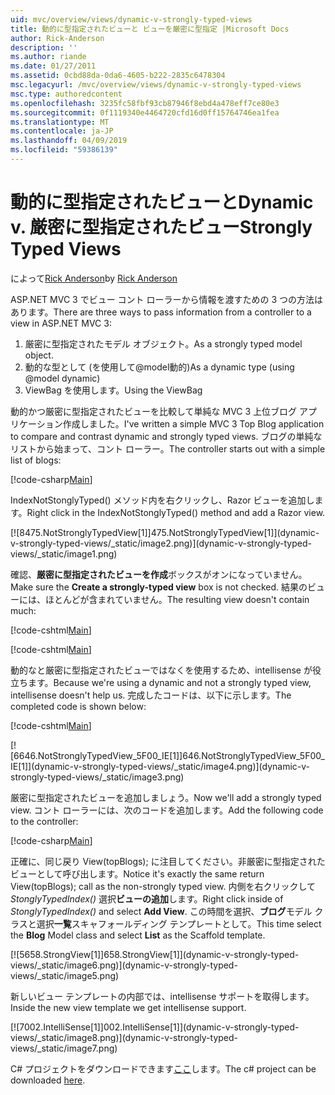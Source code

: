 ```yaml
---
uid: mvc/overview/views/dynamic-v-strongly-typed-views
title: 動的に型指定されたビューと ビューを厳密に型指定 |Microsoft Docs
author: Rick-Anderson
description: ''
ms.author: riande
ms.date: 01/27/2011
ms.assetid: 0cbd88da-0da6-4605-b222-2835c6478304
msc.legacyurl: /mvc/overview/views/dynamic-v-strongly-typed-views
msc.type: authoredcontent
ms.openlocfilehash: 3235fc58fbf93cb87946f8ebd4a478eff7ce80e3
ms.sourcegitcommit: 0f1119340e4464720cfd16d0ff15764746ea1fea
ms.translationtype: MT
ms.contentlocale: ja-JP
ms.lasthandoff: 04/09/2019
ms.locfileid: "59386139"
---
```

# <a name="dynamic-v-strongly-typed-views"></a><span data-ttu-id="5daef-103">動的に型指定されたビューと</span><span class="sxs-lookup"><span data-stu-id="5daef-103">Dynamic v.</span></span> <span data-ttu-id="5daef-104">厳密に型指定されたビュー</span><span class="sxs-lookup"><span data-stu-id="5daef-104">Strongly Typed Views</span></span>

<span data-ttu-id="5daef-105">によって[Rick Anderson]((https://twitter.com/RickAndMSFT))</span><span class="sxs-lookup"><span data-stu-id="5daef-105">by [Rick Anderson]((https://twitter.com/RickAndMSFT))</span></span>

<span data-ttu-id="5daef-106">ASP.NET MVC 3 でビュー コント ローラーから情報を渡すための 3 つの方法はあります。</span><span class="sxs-lookup"><span data-stu-id="5daef-106">There are three ways to pass information from a controller to a view in ASP.NET MVC 3:</span></span>

1. <span data-ttu-id="5daef-107">厳密に型指定されたモデル オブジェクト。</span><span class="sxs-lookup"><span data-stu-id="5daef-107">As a strongly typed model object.</span></span>
2. <span data-ttu-id="5daef-108">動的な型として (を使用して@model動的)</span><span class="sxs-lookup"><span data-stu-id="5daef-108">As a dynamic type (using @model dynamic)</span></span>
3. <span data-ttu-id="5daef-109">ViewBag を使用します。</span><span class="sxs-lookup"><span data-stu-id="5daef-109">Using the ViewBag</span></span>

<span data-ttu-id="5daef-110">動的かつ厳密に型指定されたビューを比較して単純な MVC 3 上位ブログ アプリケーション作成しました。</span><span class="sxs-lookup"><span data-stu-id="5daef-110">I've written a simple MVC 3 Top Blog application to compare and contrast dynamic and strongly typed views.</span></span> <span data-ttu-id="5daef-111">ブログの単純なリストから始まって、コント ローラー。</span><span class="sxs-lookup"><span data-stu-id="5daef-111">The controller starts out with a simple list of blogs:</span></span>

[!code-csharp[Main](dynamic-v-strongly-typed-views/samples/sample1.cs)]

<span data-ttu-id="5daef-112">IndexNotStonglyTyped() メソッド内を右クリックし、Razor ビューを追加します。</span><span class="sxs-lookup"><span data-stu-id="5daef-112">Right click in the IndexNotStonglyTyped() method and add a Razor view.</span></span>

[![8<span data-ttu-id="5daef-113">475.NotStronglyTypedView[1]]</span><span class="sxs-lookup"><span data-stu-id="5daef-113">475.NotStronglyTypedView[1]]</span></span>(dynamic-v-strongly-typed-views/_static/image2.png)](dynamic-v-strongly-typed-views/_static/image1.png)

<span data-ttu-id="5daef-114">確認、**厳密に型指定されたビューを作成**ボックスがオンになっていません。</span><span class="sxs-lookup"><span data-stu-id="5daef-114">Make sure the **Create a strongly-typed view** box is not checked.</span></span> <span data-ttu-id="5daef-115">結果のビューには、ほとんどが含まれていません。</span><span class="sxs-lookup"><span data-stu-id="5daef-115">The resulting view doesn't contain much:</span></span>

[!code-cshtml[Main](dynamic-v-strongly-typed-views/samples/sample2.cshtml)]

[!code-cshtml[Main](dynamic-v-strongly-typed-views/samples/sample3.cshtml)]

<span data-ttu-id="5daef-116">動的なと厳密に型指定されたビューではなくを使用するため、intellisense が役立ちます。</span><span class="sxs-lookup"><span data-stu-id="5daef-116">Because we're using a dynamic and not a strongly typed view, intellisense doesn't help us.</span></span> <span data-ttu-id="5daef-117">完成したコードは、以下に示します。</span><span class="sxs-lookup"><span data-stu-id="5daef-117">The completed code is shown below:</span></span>

[!code-cshtml[Main](dynamic-v-strongly-typed-views/samples/sample4.cshtml)]

[![6<span data-ttu-id="5daef-118">646.NotStronglyTypedView_5F00_IE[1]]</span><span class="sxs-lookup"><span data-stu-id="5daef-118">646.NotStronglyTypedView_5F00_IE[1]]</span></span>(dynamic-v-strongly-typed-views/_static/image4.png)](dynamic-v-strongly-typed-views/_static/image3.png)

<span data-ttu-id="5daef-119">厳密に型指定されたビューを追加しましょう。</span><span class="sxs-lookup"><span data-stu-id="5daef-119">Now we'll add a strongly typed view.</span></span> <span data-ttu-id="5daef-120">コント ローラーには、次のコードを追加します。</span><span class="sxs-lookup"><span data-stu-id="5daef-120">Add the following code to the controller:</span></span>

[!code-csharp[Main](dynamic-v-strongly-typed-views/samples/sample5.cs)]


<span data-ttu-id="5daef-121">正確に、同じ戻り View(topBlogs); に注目してください。非厳密に型指定されたビューとして呼び出します。</span><span class="sxs-lookup"><span data-stu-id="5daef-121">Notice it's exactly the same return View(topBlogs); call as the non-strongly typed view.</span></span> <span data-ttu-id="5daef-122">内側を右クリックして*StonglyTypedIndex()* 選択**ビューの追加**します。</span><span class="sxs-lookup"><span data-stu-id="5daef-122">Right click inside of *StonglyTypedIndex()* and select **Add View**.</span></span> <span data-ttu-id="5daef-123">この時間を選択、**ブログ**モデル クラスと選択**一覧**スキャフォールディング テンプレートとして。</span><span class="sxs-lookup"><span data-stu-id="5daef-123">This time select the **Blog** Model class and select **List** as the Scaffold template.</span></span>

[![5<span data-ttu-id="5daef-124">658.StrongView[1]]</span><span class="sxs-lookup"><span data-stu-id="5daef-124">658.StrongView[1]]</span></span>(dynamic-v-strongly-typed-views/_static/image6.png)](dynamic-v-strongly-typed-views/_static/image5.png)

<span data-ttu-id="5daef-125">新しいビュー テンプレートの内部では、intellisense サポートを取得します。</span><span class="sxs-lookup"><span data-stu-id="5daef-125">Inside the new view template we get intellisense support.</span></span>

[![7<span data-ttu-id="5daef-126">002.IntelliSense[1]]</span><span class="sxs-lookup"><span data-stu-id="5daef-126">002.IntelliSense[1]]</span></span>(dynamic-v-strongly-typed-views/_static/image8.png)](dynamic-v-strongly-typed-views/_static/image7.png)

<span data-ttu-id="5daef-127">C# プロジェクトをダウンロードできます[ここ](https://blogs.msdn.com/cfs-file.ashx/__key/CommunityServer-Blogs-Components-WeblogFiles/00-00-01-11-73-SSMS/1817.Mvc3ViewDemo.zip)します。</span><span class="sxs-lookup"><span data-stu-id="5daef-127">The c# project can be downloaded [here](https://blogs.msdn.com/cfs-file.ashx/__key/CommunityServer-Blogs-Components-WeblogFiles/00-00-01-11-73-SSMS/1817.Mvc3ViewDemo.zip).</span></span>
